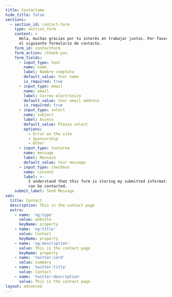```yaml
---
title: Contáctame
hide_title: false
sections:
  - section_id: contact-form
    type: section_form
    content: >
      Hola, muchas gracias por tu interés en trabajar juntos. Por favor, rellene
      el siguiente formulario de contacto.
    form_id: contactForm
    form_action: /thank-you
    form_fields:
      - input_type: text
        name: name
        label: Nombre completo
        default_value: Your name
        is_required: true
      - input_type: email
        name: email
        label: Correo electrónico
        default_value: Your email address
        is_required: true
      - input_type: select
        name: subject
        label: Asunto
        default_value: Please select
        options:
          - Error on the site
          - Sponsorship
          - Other
      - input_type: textarea
        name: message
        label: Mensaje
        default_value: Your message
      - input_type: checkbox
        name: consent
        label: >-
          I understand that this form is storing my submitted information so I
          can be contacted.
    submit_label: Send Message
seo:
  title: Contact
  description: This is the contact page
  extra:
    - name: 'og:type'
      value: website
      keyName: property
    - name: 'og:title'
      value: Contact
      keyName: property
    - name: 'og:description'
      value: This is the contact page
      keyName: property
    - name: 'twitter:card'
      value: summary
    - name: 'twitter:title'
      value: Contact
    - name: 'twitter:description'
      value: This is the contact page
layout: advanced
---
```

